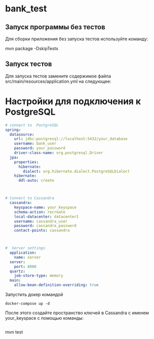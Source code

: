 # bank_test

## Запуск программы без тестов

Для сборки приложения без запуска тестов используйте команду:

mvn package -DskipTests

## Запуск тестов

Для запуска тестов замените содержимое файла src/main/resources/application.yml на следующее:

# Настройки для подключения к PostgreSQL

```yml
# connect to  PostgreSQL
spring:
  datasource:
    url: jdbc:postgresql://localhost:5432/your_database
    username: bank_user
    password: your_password
    driver-class-name: org.postgresql.Driver
  jpa:
    properties:
      hibernate:
        dialect: org.hibernate.dialect.PostgreSQLDialect
    hibernate:
      ddl-auto: create



# Connect to Cassandra
  cassandra:
    keyspace-name: your_keyspace
    schema-action: recreate
    local-datacenter: datacenter1
    username: cassandra_user
    password: cassandra_password
    contact-points: cassandra



#  Server settings
  application:
    name: server
  server:
    port: 8080
  quartz:
    job-store-type: memory
  main:
    allow-bean-definition-overriding: true
```

Запустить докер командой 

```shell
docker-compose up -d
```

После этого создайте пространство ключей в Cassandra с именем your_keyspace с помощью команды:

```CQL

```

mvn test

